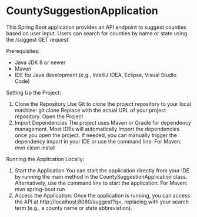 # CountySuggestionApplication

This Spring Boot application provides an API endpoint to suggest counties based on user input. Users can search for counties by name or state using the /suggest GET request.

Prerequisites:
- Java JDK 8 or newer
- Maven
- IDE for Java development (e.g., IntelliJ IDEA, Eclipse, Visual Studio Code)

Setting Up the Project:
1) Clone the Repository
      Use Git to clone the project repository to your local machine:  git clone <repository-url>
      Replace <repository-url> with the actual URL of your project repository. Open the Project
3) Import Dependencies
     The project uses Maven or Gradle for dependency management. Most IDEs will automatically import the dependencies once you open the project.
     If needed, you can manually trigger the dependency import in your IDE or use the command line:
     For Maven: mvn clean install

Running the Application Locally:
1) Start the Application
    You can start the application directly from your IDE by running the main method in the CountySuggestionApplication class.
Alternatively, use the command line to start the application:
For Maven:
    mvn spring-boot:run
2) Access the Application:
     Once the application is running, you can access the API at http://localhost:8080/suggest?q=<query>, replacing <query> with your search term (e.g., a county name or state abbreviation).
